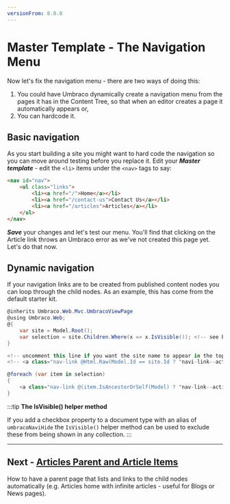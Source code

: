 ```yaml
---
versionFrom: 8.0.0
---
```

# Master Template - The Navigation Menu

Now let's fix the navigation menu - there are two ways of doing this:

1. You could have Umbraco dynamically create a navigation menu from the pages it has in the Content Tree, so that when an editor creates a page it automatically appears or,
2. You can hardcode it.

## Basic navigation

As you start building a site you might want to hard code the navigation so you can move around testing before you replace it. Edit your **_Master template_** - edit the `<li>` items under the `<nav>` tags to say:

```html
<nav id="nav">
    <ul class="links">
        <li><a href="/">Home</a></li>
        <li><a href="/contact-us">Contact Us</a></li>
        <li><a href="/articles">Articles</a></li>
    </ul>
</nav>
```

**_Save_** your changes and let's test our menu. You'll find that clicking on the Article link throws an Umbraco error as we've not created this page yet. Let's do that now.

## Dynamic navigation

If your navigation links are to be created from published content nodes you can loop through the child nodes.
As an example, this has come from the default starter kit.  

```csharp
@inherits Umbraco.Web.Mvc.UmbracoViewPage
@using Umbraco.Web;
@{ 
    var site = Model.Root();
    var selection = site.Children.Where(x => x.IsVisible()); <!-- see below for explanation of IsVisible helper method -->
}

<!-- uncomment this line if you want the site name to appear in the top navigation -->
<!-- <a class="nav-link @Html.Raw(Model.Id == site.Id ? "navi-link--active" : "")" href="@site.Url()">@site.Name</a> -->

@foreach (var item in selection)
{
    <a class="nav-link @(item.IsAncestorOrSelf(Model) ? "nav-link--active" : null)" href="@item.Url()">@item.Name</a>
}
```

:::tip
**The IsVisible() helper method**

If you add a checkbox property to a document type with an alias of `umbracoNaviHide` the `IsVisible()` helper method can be used to exclude these from being shown in any collection.
:::

---
## Next - [Articles Parent and Article Items](../Articles-Parent-and-Article-Items)
How to have a parent page that lists and links to the child nodes automatically (e.g. Articles home with infinite articles - useful for Blogs or News pages).
